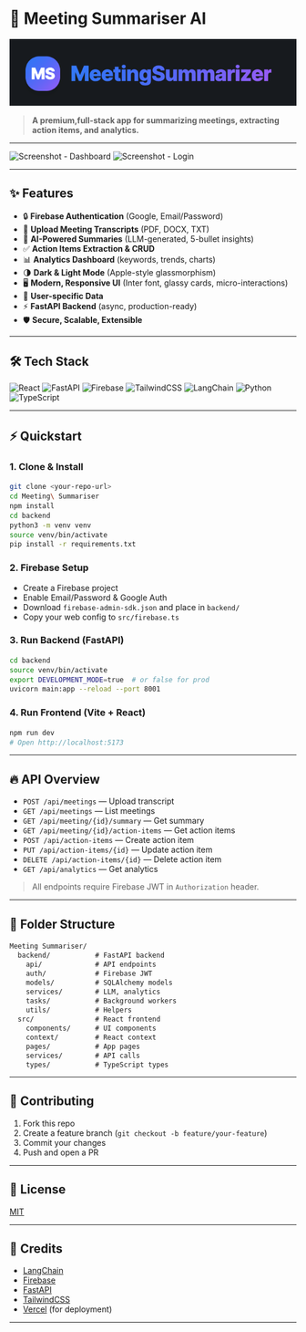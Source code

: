 # 🚀 Meeting Summariser AI

![Logo](./assets/logo.png)

> **A premium,full-stack app for summarizing meetings, extracting action items, and analytics.**

---

![Screenshot - Dashboard](./assets/screenshot-dashboard.png)
![Screenshot - Login](./assets/screenshot-login.png)

---

## ✨ Features

- 🔒 **Firebase Authentication** (Google, Email/Password)
- 📄 **Upload Meeting Transcripts** (PDF, DOCX, TXT)
- 🤖 **AI-Powered Summaries** (LLM-generated, 5-bullet insights)
- ✅ **Action Items Extraction & CRUD**
- 📊 **Analytics Dashboard** (keywords, trends, charts)
- 🌗 **Dark & Light Mode** (Apple-style glassmorphism)
- 🖥️ **Modern, Responsive UI** (Inter font, glassy cards, micro-interactions)
- 👤 **User-specific Data**
- ⚡ **FastAPI Backend** (async, production-ready)
- 🛡️ **Secure, Scalable, Extensible**

---

## 🛠️ Tech Stack

![React](https://img.shields.io/badge/React-20232A?style=for-the-badge&logo=react&logoColor=61DAFB)
![FastAPI](https://img.shields.io/badge/FastAPI-005571?style=for-the-badge&logo=fastapi)
![Firebase](https://img.shields.io/badge/Firebase-FFCA28?style=for-the-badge&logo=firebase&logoColor=white)
![TailwindCSS](https://img.shields.io/badge/TailwindCSS-38B2AC?style=for-the-badge&logo=tailwind-css&logoColor=white)
![LangChain](https://img.shields.io/badge/LangChain-4B5563?style=for-the-badge)
![Python](https://img.shields.io/badge/Python-3776AB?style=for-the-badge&logo=python&logoColor=white)
![TypeScript](https://img.shields.io/badge/TypeScript-007ACC?style=for-the-badge&logo=typescript&logoColor=white)

---

## ⚡ Quickstart

### 1. Clone & Install

```bash
git clone <your-repo-url>
cd Meeting\ Summariser
npm install
cd backend
python3 -m venv venv
source venv/bin/activate
pip install -r requirements.txt
```

### 2. Firebase Setup

- Create a Firebase project
- Enable Email/Password & Google Auth
- Download `firebase-admin-sdk.json` and place in `backend/`
- Copy your web config to `src/firebase.ts`

### 3. Run Backend (FastAPI)

```bash
cd backend
source venv/bin/activate
export DEVELOPMENT_MODE=true  # or false for prod
uvicorn main:app --reload --port 8001
```

### 4. Run Frontend (Vite + React)

```bash
npm run dev
# Open http://localhost:5173
```

---

## 🔥 API Overview

- `POST /api/meetings` — Upload transcript
- `GET /api/meetings` — List meetings
- `GET /api/meeting/{id}/summary` — Get summary
- `GET /api/meeting/{id}/action-items` — Get action items
- `POST /api/action-items` — Create action item
- `PUT /api/action-items/{id}` — Update action item
- `DELETE /api/action-items/{id}` — Delete action item
- `GET /api/analytics` — Get analytics

> All endpoints require Firebase JWT in `Authorization` header.

---

## 📁 Folder Structure

```
Meeting Summariser/
  backend/           # FastAPI backend
    api/             # API endpoints
    auth/            # Firebase JWT
    models/          # SQLAlchemy models
    services/        # LLM, analytics
    tasks/           # Background workers
    utils/           # Helpers
  src/               # React frontend
    components/      # UI components
    context/         # React context
    pages/           # App pages
    services/        # API calls
    types/           # TypeScript types
```

---

## 🤝 Contributing

1. Fork this repo
2. Create a feature branch (`git checkout -b feature/your-feature`)
3. Commit your changes
4. Push and open a PR

---

## 📜 License

[MIT](./LICENSE)

---

## 🙏 Credits

- [LangChain](https://github.com/langchain-ai/langchain)
- [Firebase](https://firebase.google.com/)
- [FastAPI](https://fastapi.tiangolo.com/)
- [TailwindCSS](https://tailwindcss.com/)
- [Vercel](https://vercel.com/) (for deployment)

---
